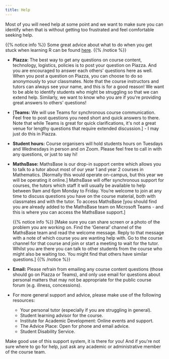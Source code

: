 ```yaml
---
title: Help
---
```


Most of you will need help at some point and we want to make sure you can identify when that is without getting too frustrated and feel comfortable seeking help.

{{% notice info %}}
Some great advice about what to do when you get stuck when learning R can be found [here](https://r4ds.had.co.nz/introduction.html#getting-help-and-learning-more).
{{% /notice %}}

- **Piazza:** The best way to get any questions on course content, technology, logistics, policies is to post your question on Piazza. And you are encouraged to answer each others' questions here as well. When you post a question on Piazza, you can choose to do so anonymously to your classmates. Note that the course instructors and tutors can always see your name, and this is for a good reason! We want to be able to identify students who might be struggling so that we can extend help. Similarly, we want to know who you are if you're providing great answers to others' questions!
- [**Teams:** We will use Teams for synchronous course communication. Feel free to post questions you need short and quick answers to there. Note that while Teams is great for quick clarifications, it's not a great venue for lengthy questions that require extended discussion.] - I may just do this in Piazza.
- **Student hours:** Course organisers will hold students hours on Tuesdays and Wednesdays in person and on Zoom. Please feel free to call in with any questions, or just to say hi!
- **MathsBase:** MathsBase is our drop-in support centre which allows you to talk to a tutor about most of our year 1 and year 2 courses in Mathematics. [Normally this would operate on-campus, but this year we will be operating it online.] MathsBase will offer synchronous support for courses, the tutors which staff it will usually be available to help between 9am and 6pm Monday to Friday. You’re welcome to join at any time to discuss questions you have on the course material, both with classmates and with the tutor. To access MathsBase [you should find you are already added to the MathsBase team on Microsoft Teams - and this is where you can access the MathsBase support.]

  {{% notice info %}}
  [Make sure you can share screen or a photo of the problem you are working on.
  Find the ‘General’ channel of the MathsBase team and read the welcome message.
  Reply to that message with a note of which course you are wanting help with.
  Go to the course channel for that course and join or start a meeting to wait for the tutor. Whilst you are there you can talk to other students from the course who might also be waiting too. You might find that others have similar questions.]
  {{% /notice %}}

- **Email:** Please refrain from emailing any course content questions (those should go on Piazza or Teams), and only use email for questions about personal matters that may not be appropriate for the public course forum (e.g. illness, concessions).

- For more general support and advice, please make use of the following resources:
  <ul>
    <li>Your personal tutor (especially if you are struggling in general).</li>
    <li>Student learning advisor for the course.</li>
    <li><a = id="IAD">Institute for Academic Development</a>: Online events and support.</li>
    <li><a = id="Advice">The Advice Place</a>: Open for phone and email advice.</li>
    <li><a = id="Disability">Student Disability Service</a>.</li>
  </ul>

Make good use of this support system, it is there for you! And if you're not sure where to go for help, just ask any academic or administrative member of the course team.